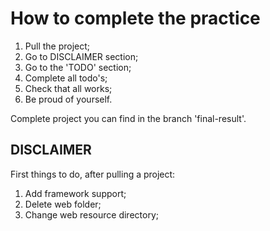 # How to complete the practice

1. Pull the project;
2. Go to DISCLAIMER section;
3. Go to the 'TODO' section;
4. Complete all todo's;
5. Check that all works;
6. Be proud of yourself.

Complete project you can find in the branch 'final-result'.

## DISCLAIMER

First things to do, after pulling a project:
 1. Add framework support;
 2. Delete web folder;
 3. Change web resource directory;
